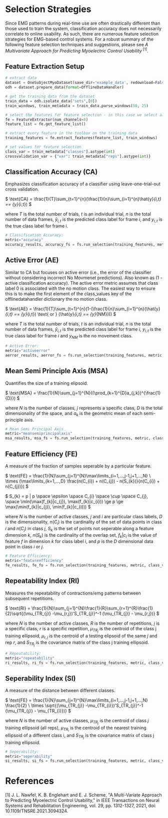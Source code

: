 # Selection Strategies
Since EMG patterns during real-time use are often drastically different than those used to train the system, classification accuracy does not necessarily correlate to online usability. As such, there are numerous feature selection strategies for EMG-based control systems. For a robust summary of the following feature selection techniques and suggestions, please see *A Multivariate Approach for Predicting Myoelectric Control Usability* <sup>[1]</sup>.

## Feature Extraction Setup
```python
# extract data
dataset = OneSubjectMyoDataset(save_dir='example_data', redownload=False)
odh = dataset.prepare_data(format=OfflineDataHandler)

# get the training data from the dataset
train_data = odh.isolate_data("sets",[0])
train_windows, train_metadata = train_data.parse_windows(50, 25)

# select the features for feature selection - in this case we select all of them
fe = FeatureExtractor(num_channels=8)
feature_list = fe.get_feature_list()

# extract every feature in the toolbox on the training data
training_features = fe.extract_features(feature_list, train_windows)

# set values for feature selection
class_var = train_metadata["classes"].astype(int)
crossvalidation_var = {"var": train_metadata["reps"].astype(int)}
```

## **Classification Accuracy (CA)**
Emphasizes classification accuracy of a classifier using leave-one-trial-out cross validation.

$
\text{CA} = \frac{1}{T}\sum_{t=1}^{n}(\frac{1}{n}\sum_{i=1}^{n}\hat{y}_{i,t} == {y}_{i,t})
$

where $T$ is the total number of trials, $t$ is an individual trial, $n$ is the total number of data frames, $\hat{y}_{i,t}$ is the predicted class label for frame $i$, and $y_{i,t}$ is the true class label for frame i.

```Python
# Classification Accuracy:
metric="accuracy"
accuracy_results, accuracy_fs = fs.run_selection(training_features, metric, class_var, crossvalidation_var)
```

## **Active Error (AE)**
Similar to CA but focuses on active error (i.e., the error of the classifier without considering incorrect No Movmenet predictions). Also known as (1 - active classification accuracy). The active error metric assumes that class label 0 is associated with the no motion class. The easiest way to ensure this is to make the
first element of the class_values key of the offlinedatahandler dictionary the no motion class.

$
\text{AE} = \frac{1}{T}\sum_{t=1}^{n}(1-(\frac{1}{n}\sum_{i=1}^{n}(\hat{y}_{i,t} == {y}_{i,t}) \text{ or } (\hat{y}_{i,t} == {y}_{NM})))
$

where $T$ is the total number of trials, $t$ is an individual trial, $n$ is the total number of data frames, $\hat{y}_{i,t}$ is the predicted class label for frame $i$, $y_{i,t}$ is the true class label for frame $i$ and $y_{NM}$ is the no movement class.

```Python
# Active Error:
metric="activeerror"
aerror_results, aerror_fs = fs.run_selection(training_features, metric, class_var, crossvalidation_var)
```

## **Mean Semi Principle Axis (MSA)**
Quantifies the size of a training elipsoid.

$
\text{MSA} = \frac{1}{N}\sum_{j=1}^{N}((\prod_{k=1}^{D}a_{j,k})^{\frac{1}{D}})
$

where $N$ is the number of classes, $j$ represents a specific class, $D$ is the total dimensionality of the space, and $a_{k}$ is the geometric mean of each semi-principle axis.

```Python
# Mean Semi Principal Axis
metric="meansemiprincipalaxis"
msa_results, msa_fs = fs.run_selection(training_features, metric, class_var, crossvalidation_var)
```

## **Feature Efficiency (FE)**
A measure of the fraction of samples seperable by a particular feature.

$
\text{FE} = \frac{1}{N}\sum_{j=1}^{N}\max\limits_{i=1,...,j-1,j+1,...,N} \\ \times (\max\limits_{k=1,...,D} \frac{n(C_{i}) + n(C_{j}) - n(S_{k})}{n(C_{i}) + n(C_{j})})
$

$
S_{k} = p | p \space \epsilon \space C_{i} \space \cup \space C_{j}, \space \min(\max(f_{k}|c_{j}), \max(f_{k}|c_{i})) \ge p \ge \max(\min(f_{k}|c_{j}), \min(f_{k}|c_{i}))
$

where $N$ is the number of active classes, $j$ and $i$ are particular class labels, $D$ is the dimensionality, $n(C_{i})$ is the cardinality of the set of data points in class $i$ and $n(C_{j})$ in class $j$, $S_{k}$ is the set of points not seperable along a feature dimension $k$, $n(S_{k})$ is the cardinality of the overlap set, $f_{k}|c_{i}$ is the value of feature $f$ in dimension $k$ for class label $i$, and $p$ is the $D$ dimensional data point in class $i$ or $j$.

```Python
# Feature Efficiency:
metric="featureefficiency"
fe_results, fe_fs = fs.run_selection(training_features, metric, class_var, crossvalidation_var)
```

## **Repeatability Index (RI)**
Measures the repeatability of contractions/emg patterns between subsequent repetitions.

$
\text{RI} = \frac{1}{N}\sum_{j=1}^{N}\frac{1}{R}\sum_{r=1}^{R}\frac{1}{2}\sqrt{(\mu_{TR_{j}} -\mu_{r,j})'S_{TR_{j}}^-1 (\mu_{TR_{j}} - \mu_{r,j})}
$

where $N$ is the number of active classes, $R$ is the number of repetitions, $j$ is a specific class, $r$ is a specific repetition, $\mu_{TR_{j}}$ is the centroid of the class j training ellipsoid, $\mu_{r,j}$ is the centroid of a testing elipsoid of the same $j$ and rep $r$, and $S_{TR_{j}}$ is the covariance matrix of the class j training ellipsoid.

```Python
# Repeatability:
metric="repeatability"
ri_results, ri_fs = fs.run_selection(training_features, metric, class_var, crossvalidation_var)
```

## **Seperability Index (SI)**
A measure of the distance between different classes.

$
\text{FE} = \frac{1}{N}\sum_{j=1}^{N}\max\limits_{i=1,...,j-1,j+1,...,N} \frac{1}{2} \\ \times \sqrt{(\mu_{TR_{j}} -\mu_{TR_{i}})'S_{TR_{j}}^-1 (\mu_{TR_{j}} - \mu_{TR_{i}})}
$

where $N$ is the number of active classes, $\mu_{TR_{j}}$ is the centroid of class $j$ training ellipsoid (all reps), $\mu_{TR_{i}}$ is the centroid of the nearest training ellipsoid of a different class i, and $S_{TR_{j}}$ is the covariance matrix of class j training ellipsoid.

```Python
# Seperability:
metric="seperability"
si_results, si_fs = fs.run_selection(training_features, metric, class_var, crossvalidation_var)
```

# References
<a id="1">[1]</a> 
J. L. Nawfel, K. B. Englehart and E. J. Scheme, "A Multi-Variate Approach to Predicting Myoelectric Control Usability," in IEEE Transactions on Neural Systems and Rehabilitation Engineering, vol. 29, pp. 1312-1327, 2021, doi: 10.1109/TNSRE.2021.3094324.